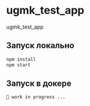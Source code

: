 # ugmk_test_app
ugmk_test_app

## Запуск локально
```bash
npm install
npm start
```

## Запуск в докере
```bash
🚧 work in progress ...
```